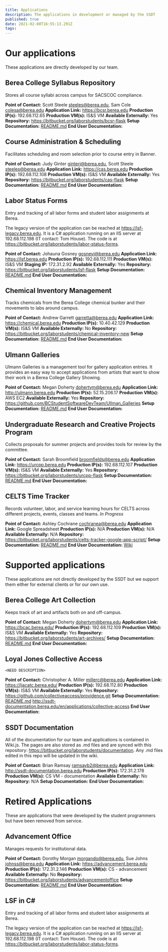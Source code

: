 ```yaml
---
title: Applications
description: The applications in development or managed by the SSDT
published: true
date: 2021-02-08T16:55:13.291Z
tags: 
---
```


# Our applications
These applications are directly developed by our team.

## Berea College Syllabus Repository
Stores all course syllabi across campus for SACSCOC compliance.

**Point of Contact:** Scott Steele <steeles@berea.edu>, Sam Cole <colesa@berea.edu>
**Application Link:** https://bcsr.berea.edu
**Production IP(s):** 192.68.112.65
**Production VM(s):** IS&S VM
**Available Externally:** Yes
**Repository:** https://bitbucket.org/laborstudents/bcsr-flask
**Setup Documentation:** [README.md](https://bitbucket.org/laborstudents/bcsr-flask/src/master/README.md)
**End User Documentation:**

## Course Administration & Scheduling
Facilitates scheduling and room selection prior to course entry in Banner.

**Point of Contact:** Judy Ginter <ginterj@berea.edu>, Scott Steele <steeles@berea.edu>
**Application Link:** https://cas.berea.edu
**Production IP(s):** 192.68.112.108
**Production VM(s):** IS&S VM
**Available Externally:** Yes
**Repository:** https://bitbucket.org/laborstudents/cas-flask
**Setup Documentation:** [README.md](https://bitbucket.org/laborstudents/cas-flask/src/development/README.md)
**End User Documentation:**

## Labor Status Forms
Entry and tracking of all labor forms and student labor assignments at Berea.

The legacy version of the application can be reached at https://lsf-legacy.berea.edu. It is a C# application running on an IIS server at 192.68.112.198 (IT contact: Tom House). The code is at https://bitbucket.org/laborstudents/labor-status-forms.

**Point of Contact:** Johauna Gosney <gosneyj@berea.edu>
**Application Link:** https://lsf.berea.edu
**Production IP(s):** 192.68.112.111
**Production VM(s):** IS&S VM
**Staging IP:** 172.31.2.92
**Available Externally:** Yes
**Repository:** https://bitbucket.org/laborstudents/lsf-flask
**Setup Documentation:** [README.md](https://bitbucket.org/laborstudents/lsf-flask/src/development/README.md)
**End User Documentation:**


## Chemical Inventory Management
Tracks chemicals from the Berea College chemical bunker and their movements to labs around campus.

**Point of Contact:** Andrew Garrett <garretta@berea.edu>
**Application Link:** https://chemical.berea.edu
**Production IP(s):** 10.40.42.129
**Production VM(s):** IS&S VM
**Available Externally:** No
**Repository:** https://bitbucket.org/laborstudents/chemical-inventory-new
**Setup Documentation:** [README.md](https://bitbucket.org/laborstudents/chemical-inventory-new/src/master/README.md)
**End User Documentation:**


## Ulmann Galleries
Ulmann Galleries is a management tool for gallery application entries. It provides an easy way to accept applications from artists that want to show their work in a Berea College Gallery Showing.

**Point of Contact:** Megan Doherty <dohertym@berea.edu>
**Application Link:** http://ulmann.berea.edu
**Production IP(s):** 52.15.206.17
**Production VM(s):** AWS EC2
**Available Externally:** Yes
**Repository:** https://github.com/BCStudentSoftwareDevTeam/Ullman_Galleries
**Setup Documentation:** [README.md](https://github.com/BCStudentSoftwareDevTeam/Ullman_Galleries/blob/development/README.md)
**End User Documentation:**


## Undergraduate Research and Creative Projects Program
Collects proposals for summer projects and provides tools for review by the committee.

**Point of Contact:** Sarah Broomfield <broomfields@berea.edu>
**Application Link:** https://urcpp.berea.edu
**Production IP(s):** 192.68.112.107
**Production VM(s):** IS&S VM
**Available Externally:** Yes
**Repository:** https://bitbucket.org/laborstudents/urcpp-flask
**Setup Documentation:** [README.md](https://bitbucket.org/laborstudents/urcpp-flask/src/development/README.md)
**End User Documentation:**



## CELTS Time Tracker
Records volunteer, labor, and service learning hours for CELTS across different projects, events, classes and teams. *In Progress*

**Point of Contact:** Ashley Cochrane <cochranea@berea.edu>
**Application Link:** Google Spreadsheet
**Production IP(s):** N/A
**Production VM(s):** N/A
**Available Externally:** N/A
**Repository:** https://bitbucket.org/laborstudents/celts-tracker-google-app-script/
**Setup Documentation:** [README.md](https://bitbucket.org/laborstudents/celts-tracker-google-app-script/src/master/README.md)
**End User Documentation:** [Wiki](celts)

# Supported applications
These applications are not directly developed by the SSDT but we support them either for external clients or for our own use.

## Berea College Art Collection
Keeps track of art and artifacts both on and off-campus.

**Point of Contact:** Megan Doherty <dohertym@berea.edu>
**Application Link:** https://bcac.berea.edu/
**Production IP(s):** 192.68.112.109
**Production VM(s):** IS&S VM
**Available Externally:** Yes
**Repository:** https://bitbucket.org/laborstudents/art-archives/
**Setup Documentation:** [README.md](https://bitbucket.org/laborstudents/art-archives/src/master/README.md)
**End User Documentation:**

## Loyal Jones Collective Access
`<NEED DESCRIPTION>`

**Point of Contact:** Christopher A. Miller <millerc@berea.edu>
**Application Link:** https://ljacatc.berea.edu/
**Production IP(s):** 192.68.112.80
**Production VM(s):** IS&S VM
**Available Externally:** Yes
**Repository:** https://github.com/collectiveaccess/providence.git
**Setup Documentation:** [README.md](https://github.com/collectiveaccess/providence/blob/master/README.md)
http://ssdt-documentation.berea.edu/en/applications/collective-access
**End User Documentation:**

## SSDT Documentation
All of the documentation for our team and applications is contained in Wiki.js. The pages are also stored as .md files and are synced with this repository: https://bitbucket.org/laborstudents/documentation. Any .md files edited in this repo will be updated in the wiki.

**Point of Contact:** Brian Ramsay <ramsayb2@berea.edu>
**Application Link:** http://ssdt-documentation.berea.edu
**Production IP(s):** 172.31.2.178
**Production VM(s):** CS VM - documentation
**Available Externally:** No
**Repository:** N/A
**Setup Documentation:** 
**End User Documentation:**

# Retired Applications
These are applications that were developed by the student programmers but have been removed from service.

## Advancement Office
Manages requests for institutional data.

**Point of Contact:** Dorothy Morgan <morgando@berea.edu>, Sue Johns <johnss@berea.edu>
**Application Link:** https://advancement.berea.edu
**Production IP(s):** 172.31.2.146
**Production VM(s):** CS - advancement
**Available Externally:** No
**Repository:** https://bitbucket.org/laborstudents/advancementoffice
**Setup Documentation:** [README.md](https://bitbucket.org/laborstudents/advancementoffice/src/development/README.md)
**End User Documentation:**

## LSF in C#
Entry and tracking of all labor forms and student labor assignments at Berea.

The legacy version of the application can be reached at https://lsf-legacy.berea.edu. It is a C# application running on an IIS server at 192.68.112.198 (IT contact: Tom House). The code is at https://bitbucket.org/laborstudents/labor-status-forms.
